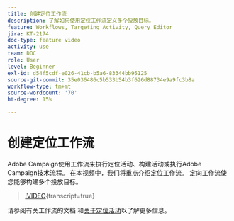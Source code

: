 ```yaml
---
title: 创建定位工作流
description: 了解如何使用定位工作流定义多个投放目标。
feature: Workflows, Targeting Activity, Query Editor
jira: KT-2174
doc-type: feature video
activity: use
team: DOC
role: User
level: Beginner
exl-id: d54f5cdf-e026-41cb-b5a6-83344bb95125
source-git-commit: 35e036486c5b533b54b3f626d88734e9a9fc3b8a
workflow-type: tm+mt
source-wordcount: '70'
ht-degree: 15%

---
```


# 创建定位工作流

Adobe Campaign使用工作流来执行定位活动、构建活动或执行Adobe Campaign技术流程。 在本视频中，我们将重点介绍定位工作流。 定向工作流使您能够构建多个投放目标。

>[!VIDEO](https://video.tv.adobe.com/v/25605?quality=12&learn=on){transcript=true}

请参阅有关工作流的文档[](https://experienceleague.adobe.com/docs/campaign-classic/using/automating-with-workflows/introduction/about-workflows.html?lang=zh-Hans)
和[关于定位活动](https://experienceleague.adobe.com/docs/campaign-classic/using/automating-with-workflows/targeting-activities/about-targeting-activities.html)以了解更多信息。
